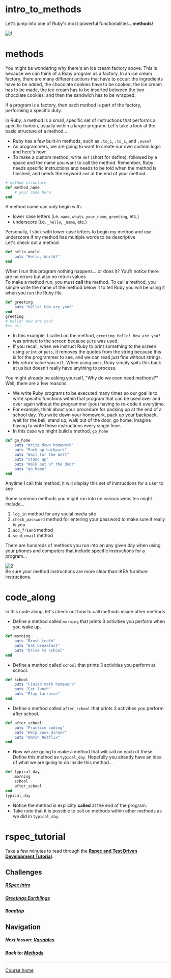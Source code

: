 # intro_to_methods
Let's jump into one of Ruby's most powerful functionalities...**methods**!   

![1](http://i.imgur.com/1boEBHA.gif)  

# methods  
You might be wondering why there's an ice cream factory above. This is because we can think of a Ruby program as a factory. In an ice cream factory, there are many different actions that have to occur: the ingredients have to be added, the chocolate cookies have to be cooked, the ice cream has to be made, the ice cream has to be inserted between the two chocolate cookies, and then the sandwich has to be wrapped.  

If a program is a factory, then each method is part of the factory, performing a specific duty.
  
In Ruby, a method is a small, specific set of instructions that performs a specific funtion, usually within a larger program. Let's take a look at the basic structure of a method...  

- Ruby has a few built-in methods, such as `.to_i`, `.to_s`, and `.even?`  
- As programmers, we are going to want to create our own custom logic and here's how:  
- To make a custom method, write `def` (short for define), followed by a space and the name you want to call the method. Remember, Ruby needs specific instructions and needs to be told when the method is finished, and needs the keyword `end` at the end of your method  

```ruby
# method structure
def method_name
    # your code here
end
```  
A method name can *only* begin with: 
- lower case letters (i.e. `name`, `whats_your_name`, `greeting`, etc.)  
- underscore (i.e. `_hello`, `_name`, etc.)   

Personally, I stick with lower case letters to begin my method and use underscore if my method has multiple words to be descriptive  
Let's check out a method   

```ruby
def hello_world
    puts "Hello, World!"
end
```
When I run this program nothing happens... or does it? You'll notice there are no errors but also no return values  
To make a method run, you must **call** the method. To call a method, you simple write the name of the method below it to tell Ruby you will be using it when you run the Ruby file.
```ruby
def greeting
    puts "Hello! How are you?"
end
greeting
# Hello! How are you?
#=> nil
```  
- In this example, I called on the method, `greeting`. `Hello! How are you?` was printed to the screen because `puts` was used. 
- If you recall, when we instruct Ruby to print something to the screen using `print` or `puts`, it removes the quotes from the string because this is for the programmer to see, and we can read just fine without strings.   
- My return value was `nil`. When using `puts`, Ruby simply spits this back at us but doesn't really have anything to process.  

You might already be asking yourself, "Why do we even need methods?" Well, there are a few reasons.  
- We write Ruby programs to be executed many times so our goal is to write specific functions within that program that can be used over and over again without the programmer (you) having to re-code it everytime.  
- For example, think about your procedure for packing up at the end of a school day. You write down your homework, pack up your backpack, wait for the bell, stand up, walk out of the door, go home. Imagine having to write these instructions every single time.  
- In this case we might build a method, `go_home`  
```ruby
def go_home
    puts "Write down homework"
    puts "Pack up backpack"
    puts "Wait for the bell"
    puts "Stand up"
    puts "Walk out of the door"
    puts "go home"
end
```  
Anytime I call this method, it will display this set of instructions for a user to see   

Some common methods you might run into on various websites might include...   

1. `log_in` method for any social media site  
2. `check_password` method for entering your password to make sure it really is you  
3. `add_friend` method  
4. `send_email` method  

There are hundreds of methods you run into on any given day when using your phones and computers that include specific instructions for a program...  
  
![2](http://i.imgur.com/zurszYV.png)   
Be sure your method instructions are more clear than IKEA furniture instructions.

# code_along 
In this code along, let's check out how to call methods inside other methods   

- Define a method called `morning` that prints 3 activities you perform when you wake up.
```ruby
def morning
    puts "Brush teeth"
    puts "Eat breakfast"
    puts "Drive to school"
end
```
- Define a method called `school` that prints 3 activities you perform at school.
```ruby
def school
    puts "Finish math homework"
    puts "Eat lunch"
    puts "Play lacrosse"
end
```
- Define a method called `after_school` that prints 3 activities you perform after school.
```ruby
def after_school
    puts "Practice coding"
    puts "Help cook dinner"
    puts "Watch Netflix"
end
```
- Now we are going to make a method that will call on each of these. Define this method as `typical_day`. Hopefully you already have an idea of what we are going to do inside this method...  
```ruby
def typical_day
    morning
    school
    after_school
end
typical_day 
```
- Notice the method is explicilty **called** at the end of the program.  
- Take note that it is possible to call on methods within other methods as we did in `typical_day`. 

# rspec_tutorial
Take a few minutes to read through the **[Rspec and Test Driven Development Tutorial](https://github.com/Coderdotnew/rspec)**.


## Challenges  
##### [RSpec Intro](https://github.com/Coderdotnew/intro_web_apps_bs/tree/master/02_class/01_intro_to_methods/code/01_rspec_intro)  
##### [Greetings Earthlings](https://github.com/Coderdotnew/intro_web_apps_bs/tree/master/02_class/01_intro_to_methods/code/02_greetings_earthlings)  
##### [Roadtrip](https://github.com/Coderdotnew/intro_web_apps_bs/tree/master/02_class/01_intro_to_methods/code/03_roadtrip)  

## Navigation  
##### Next lesson: [Variables](https://github.com/Coderdotnew/intro_web_apps_bs/tree/master/02_class/02_variables)  
##### Back to: [Methods](https://github.com/Coderdotnew/intro_web_apps_bs/tree/master/02_class) 
---  
[Course home](https://github.com/Coderdotnew/intro_web_apps_bs)    



